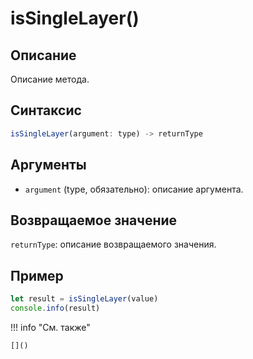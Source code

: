 # isSingleLayer()

## Описание
Описание метода.

## Синтаксис
```javascript
isSingleLayer(argument: type) -> returnType
```

## Аргументы
- `argument` (type, обязательно): описание аргумента.

## Возвращаемое значение
`returnType`: описание возвращаемого значения.

## Пример
```javascript linenums="1"
let result = isSingleLayer(value)
console.info(result)
```

!!! info "См. также"

    []()

